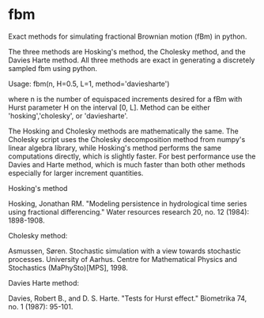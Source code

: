 # fbm
Exact methods for simulating fractional Brownian motion (fBm) in python.

The three methods are Hosking's method, the Cholesky method, and the Davies Harte method. All three methods are exact in generating a discretely sampled fbm using python.

Usage:
    fbm(n, H=0.5, L=1, method='daviesharte')

where n is the number of equispaced increments desired for a fBm with Hurst parameter H on the interval [0, L]. Method can be either 'hosking','cholesky', or 'daviesharte'.

The Hosking and Cholesky methods are mathematically the same. The Cholesky script uses the Cholesky decomposition method from numpy's linear algebra library, while Hosking's method performs the same computations directly, which is slightly faster. For best performance use the Davies and Harte method, which is much faster than both other methods especially for larger increment quantities.


Hosking's method

Hosking, Jonathan RM. "Modeling persistence in hydrological time series using fractional differencing." Water resources research 20, no. 12 (1984): 1898-1908.

Cholesky method:

Asmussen, Søren. Stochastic simulation with a view towards stochastic processes. University of Aarhus. Centre for Mathematical Physics and Stochastics (MaPhySto)[MPS], 1998.

Davies Harte method:

Davies, Robert B., and D. S. Harte. "Tests for Hurst effect." Biometrika 74, no. 1 (1987): 95-101.
